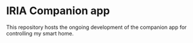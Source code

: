 # IRIA Companion app

This repository hosts the ongoing development of the companion app for controlling my smart home.